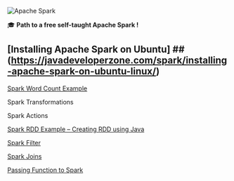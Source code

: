 ![Apache Spark](https://spark.apache.org/images/spark-logo-trademark.png)

:mortar_board: **Path to a free self-taught Apache Spark !**

## [Installing Apache Spark on Ubuntu] ## (https://javadeveloperzone.com/spark/installing-apache-spark-on-ubuntu-linux/)

[Spark Word Count Example](https://javadeveloperzone.com/spark/spark-wordcount-example/)

Spark Transformations

Spark Actions

[Spark RDD Example – Creating RDD using Java](https://javadeveloperzone.com/spark/spark-rdd-example/)

[Spark Filter](https://javadeveloperzone.com/spark/apache-spark-java-example-spark-filter/)

[Spark Joins](https://javadeveloperzone.com/spark/spark-joins/)

[Passing Function to Spark](https://javadeveloperzone.com/spark/passing-function-to-spark/)

